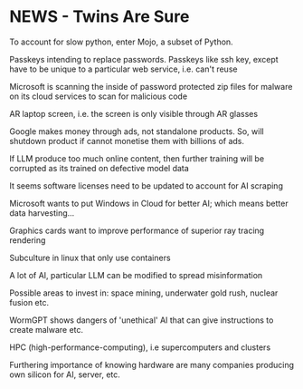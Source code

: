 <!-- SPDX-License-Identifier: zlib-acknowledgement -->
# NEWS - Twins Are Sure

To account for slow python, enter Mojo, a subset of Python.

Passkeys intending to replace passwords. Passkeys like ssh key, except have to be unique to a particular web service, i.e. can't reuse

Microsoft is scanning the inside of password protected zip files for malware on its cloud services to scan for malicious code

AR laptop screen, i.e. the screen is only visible through AR glasses 

Google makes money through ads, not standalone products. 
So, will shutdown product if cannot monetise them with billions of ads.

If LLM produce too much online content, then further training will be corrupted as its trained on defective model data

It seems software licenses need to be updated to account for AI scraping

Microsoft wants to put Windows in Cloud for better AI; which means better data harvesting...

Graphics cards want to improve performance of superior ray tracing rendering

Subculture in linux that only use containers

A lot of AI, particular LLM can be modified to spread misinformation

Possible areas to invest in: space mining, underwater gold rush, nuclear fusion etc.

WormGPT shows dangers of 'unethical' AI that can give instructions to create malware etc.

HPC (high-performance-computing), i.e supercomputers and clusters

Furthering importance of knowing hardware are many companies producing own silicon for AI, server, etc.
